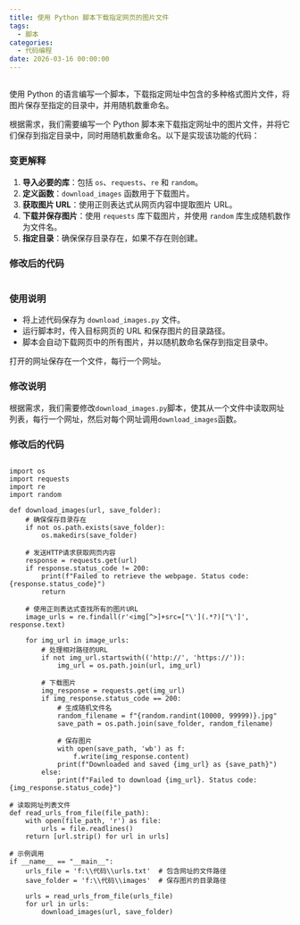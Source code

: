 ```yaml
---
title: 使用 Python 脚本下载指定网页的图片文件
tags:
  - 脚本
categories:
  - 代码编程
date: 2026-03-16 00:00:00
---
```


> 

<!-- more -->

## 

使用 Python 的语言编写一个脚本，下载指定网址中包含的多种格式图片文件，将图片保存至指定的目录中，并用随机数重命名。

根据需求，我们需要编写一个 Python 脚本来下载指定网址中的图片文件，并将它们保存到指定目录中，同时用随机数重命名。以下是实现该功能的代码：

### 变更解释
1. **导入必要的库**：包括 `os`、`requests`、`re` 和 `random`。
2. **定义函数**：`download_images` 函数用于下载图片。
3. **获取图片 URL**：使用正则表达式从网页内容中提取图片 URL。
4. **下载并保存图片**：使用 `requests` 库下载图片，并使用 `random` 库生成随机数作为文件名。
5. **指定目录**：确保保存目录存在，如果不存在则创建。

### 修改后的代码
```python::f:\代码\download_images.py::07d88a39-f7c7-4a48-b5c9-640ceae83d08
```


### 使用说明
- 将上述代码保存为 `download_images.py` 文件。
- 运行脚本时，传入目标网页的 URL 和保存图片的目录路径。
- 脚本会自动下载网页中的所有图片，并以随机数命名保存到指定目录中。

打开的网址保存在一个文件，每行一个网址。

### 修改说明
根据需求，我们需要修改`download_images.py`脚本，使其从一个文件中读取网址列表，每行一个网址，然后对每个网址调用`download_images`函数。

### 修改后的代码
```python::f:\代码\download_images.py::e8afeeda-3399-4284-b6ff-2530b71414ed
```

```
import os
import requests
import re
import random

def download_images(url, save_folder):
    # 确保保存目录存在
    if not os.path.exists(save_folder):
        os.makedirs(save_folder)

    # 发送HTTP请求获取网页内容
    response = requests.get(url)
    if response.status_code != 200:
        print(f"Failed to retrieve the webpage. Status code: {response.status_code}")
        return

    # 使用正则表达式查找所有的图片URL
    image_urls = re.findall(r'<img[^>]+src=["\'](.*?)["\']', response.text)

    for img_url in image_urls:
        # 处理相对路径的URL
        if not img_url.startswith(('http://', 'https://')):
            img_url = os.path.join(url, img_url)

        # 下载图片
        img_response = requests.get(img_url)
        if img_response.status_code == 200:
            # 生成随机文件名
            random_filename = f"{random.randint(10000, 99999)}.jpg"
            save_path = os.path.join(save_folder, random_filename)

            # 保存图片
            with open(save_path, 'wb') as f:
                f.write(img_response.content)
            print(f"Downloaded and saved {img_url} as {save_path}")
        else:
            print(f"Failed to download {img_url}. Status code: {img_response.status_code}")

# 读取网址列表文件
def read_urls_from_file(file_path):
    with open(file_path, 'r') as file:
        urls = file.readlines()
    return [url.strip() for url in urls]

# 示例调用
if __name__ == "__main__":
    urls_file = 'f:\\代码\\urls.txt'  # 包含网址的文件路径
    save_folder = 'f:\\代码\\images'  # 保存图片的目录路径

    urls = read_urls_from_file(urls_file)
    for url in urls:
        download_images(url, save_folder)
```